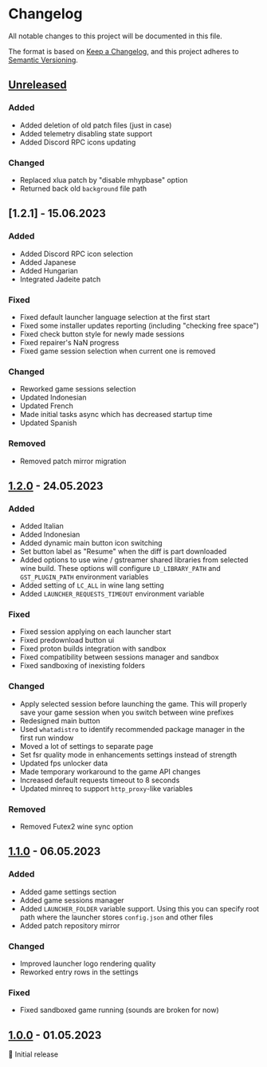 # Changelog

All notable changes to this project will be documented in this file.

The format is based on [Keep a Changelog](https://keepachangelog.com/en/1.1.0/),
and this project adheres to [Semantic Versioning](https://semver.org/spec/v2.0.0.html).

## [Unreleased]

### Added

- Added deletion of old patch files (just in case)
- Added telemetry disabling state support
- Added Discord RPC icons updating

### Changed

- Replaced xlua patch by "disable mhypbase" option
- Returned back old `background` file path

## [1.2.1] - 15.06.2023

### Added

- Added Discord RPC icon selection
- Added Japanese
- Added Hungarian
- Integrated Jadeite patch

### Fixed

- Fixed default launcher language selection at the first start
- Fixed some installer updates reporting (including "checking free space")
- Fixed check button style for newly made sessions
- Fixed repairer's NaN progress
- Fixed game session selection when current one is removed

### Changed

- Reworked game sessions selection
- Updated Indonesian
- Updated French
- Made initial tasks async which has decreased startup time
- Updated Spanish

### Removed

- Removed patch mirror migration

## [1.2.0] - 24.05.2023

### Added

- Added Italian
- Added Indonesian
- Added dynamic main button icon switching
- Set button label as "Resume" when the diff is part downloaded
- Added options to use wine / gstreamer shared libraries from selected wine build.
  These options will configure `LD_LIBRARY_PATH` and `GST_PLUGIN_PATH` environment variables
- Added setting of `LC_ALL` in wine lang setting
- Added `LAUNCHER_REQUESTS_TIMEOUT` environment variable

### Fixed

- Fixed session applying on each launcher start
- Fixed predownload button ui
- Fixed proton builds integration with sandbox
- Fixed compatibility between sessions manager and sandbox
- Fixed sandboxing of inexisting folders

### Changed

- Apply selected session before launching the game.
  This will properly save your game session when you switch between wine prefixes
- Redesigned main button
- Used `whatadistro` to identify recommended package manager in the first run window
- Moved a lot of settings to separate page
- Set fsr quality mode in enhancements settings instead of strength
- Updated fps unlocker data
- Made temporary workaround to the game API changes
- Increased default requests timeout to 8 seconds
- Updated minreq to support `http_proxy`-like variables

### Removed

- Removed Futex2 wine sync option

## [1.1.0] - 06.05.2023

### Added

- Added game settings section
- Added game sessions manager
- Added `LAUNCHER_FOLDER` variable support.
  Using this you can specify root path where the launcher stores `config.json` and other files
- Added patch repository mirror

### Changed

- Improved launcher logo rendering quality
- Reworked entry rows in the settings

### Fixed

- Fixed sandboxed game running (sounds are broken for now)

## [1.0.0] - 01.05.2023

🚀 Initial release

<br>

[unreleased]: https://github.com/an-anime-team/the-honkers-railway-launcher/compare/1.2.1...next
[1.2.0]: https://github.com/an-anime-team/the-honkers-railway-launcher/compare/1.2.0...1.2.1
[1.2.0]: https://github.com/an-anime-team/the-honkers-railway-launcher/compare/1.1.0...1.2.0
[1.1.0]: https://github.com/an-anime-team/the-honkers-railway-launcher/compare/1.0.0...1.1.0
[1.0.0]: https://github.com/an-anime-team/the-honkers-railway-launcher/releases/tag/1.0.0
